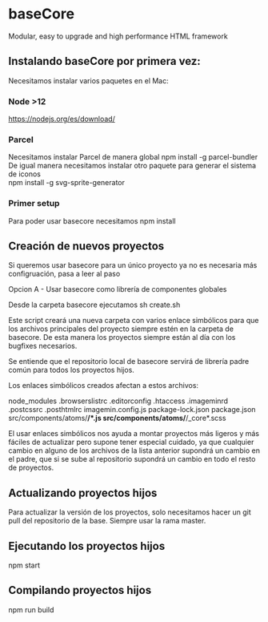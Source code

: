# baseCore
Modular, easy to upgrade and high performance HTML framework

## Instalando baseCore por primera vez:

Necesitamos instalar varios paquetes en el Mac:

### Node >12
https://nodejs.org/es/download/

### Parcel
Necesitamos instalar Parcel de manera global
  npm install -g parcel-bundler
De igual manera necesitamos instalar otro paquete para generar el sistema de iconos  
  npm install -g svg-sprite-generator

### Primer setup
Para poder usar basecore necesitamos
  npm install

## Creación de nuevos proyectos

Si queremos usar basecore para un único proyecto ya no es necesaria más configruación, pasa a leer al paso

Opcion A - Usar basecore como librería de componentes globales

Desde la carpeta basecore ejecutamos sh create.sh

Este script creará una nueva carpeta con varios enlace simbólicos para que los archivos principales del proyecto siempre estén en la carpeta de basecore. De esta manera los proyectos siempre están al día con los bugfixes necesarios.

Se entiende que el repositorio local de basecore servirá de librería padre común para todos los proyectos hijos.

Los enlaces simbólicos creados afectan a estos archivos:

  node_modules
  .browserslistrc
  .editorconfig
  .htaccess
  .imageminrd
  .postcssrc
  .posthtmlrc
  imagemin.config.js
  package-lock.json
  package.json
  src/components/atoms/**/*.js
  src/components/atoms/**/_core*.scss

El usar enlaces simbólicos nos ayuda a montar proyectos más ligeros y más fáciles de actualizar pero supone tener especial cuidado, ya que cualquier cambio en alguno de los archivos de la lista anterior supondrá un cambio en el padre, que si se sube al repositorio supondrá un cambio en todo el resto de proyectos.



## Actualizando proyectos hijos
Para actualizar la versión de los proyectos, solo necesitamos hacer un git pull del repositorio de la base. Siempre usar la rama master.

## Ejecutando los proyectos hijos

  npm start

## Compilando proyectos hijos

  npm run build

